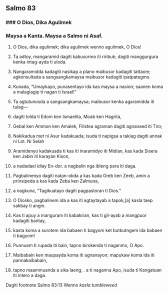 Salmo 83
--------

### ### O Dios, Dika Agulimek

### Maysa a Kanta. Maysa a Salmo ni Asaf.

1. O Dios, dika agulimek;
   dika agulimek wenno agulimek, O Dios!
2. Ta adtoy, mangaramid dagiti kabusormo iti riribuk;
   dagiti manggurgura kenka intag-ayda ti uloda.
3. Nangaramidda kadagiti nasikap a plano maibusor kadagiti tattaom;
   agkonsultada a sangsangkamaysa maibusor kadagiti ipatpategmo.
4. Kunada, “Umaykayo, punasentayo ida kas maysa a nasion;
   saanen koma a malaglagip ti nagan ti Israel!”
5. Ta agtutunosda a sangsangkamaysa;     maibusor kenka agaramidda iti tulag—
6. dagiti tolda ti Edom ken Ismaelita, Moab ken Hagrita,
7. Gebal ken Ammon ken Amalek, Filistea agraman dagiti agnanaed iti Tiro;
8. Nakikadua met ni Asur kadakuada;
   isuda ti napigsa a takiag dagiti annak ni Lot. Ni Selah

9. Aramidenyo kadakuada ti kas iti inaramidyo iti Midian, kas kada Sisera ken Jabin iti karayan Kison,
10. a nadadael idiay En-dor.
    a nagbalin nga ibleng para iti daga.
11. Pagbalinenyo dagiti natan-okda a kas kada Oreb ken Zeeb, amin a prinsipeda a kas kada Zeba ken Zalmuna,
12. a nagkuna, “Tagikuatayo
    dagiti pagpastoran ti Dios.”

13. O Diosko, pagbalinem ida a kas iti agtaytayab a tapok,[a]
    kasla taep sakbay ti angin.
14. Kas ti apuy a manguram iti kabakiran, kas ti gil-ayab a mangpuor kadagiti bantay,
15. kasta koma a surotem ida babaen ti bagyom
    ket butbutngem ida babaen ti bagyom!
16. Punnuem ti rupada iti bain, tapno birokenda ti naganmo, O Apo.
17. Maibabain ken maupayda koma iti agnanayon;
    mapukaw koma ida iti pannakaibabain,
18. tapno maammuanda a sika laeng, .
    a ti naganna Apo, isuda ti Kangatuan iti intero a daga.

Dagiti footnote
Salmo 83:13 Wenno *kasla tumbleweed*